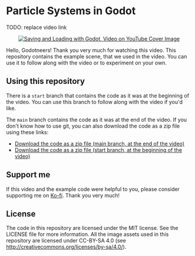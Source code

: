 ﻿# Particle Systems in Godot

TODO: replace video link
<p align="center">
  <p align="center">
  <a href="https://www.youtube.com/watch?v=43BZsLZheA4"><img src="https://i3.ytimg.com/vi/43BZsLZheA4/hqdefault.jpg" alt="Saving and Loading with Godot, Video on YouTube Cover Image"></a> 
  </p>
</p>

Hello, Godotneers! Thank you very much for watching this video. This repository contains the example scene, that we used in the video. You can use it to follow along with the video or to experiment on your own.

## Using this repository
There is a `start` branch that contains the code as it was at the beginning of the video. You can use this branch to follow along with the video if you'd like.

The `main` branch contains the code as it was at the end of the video. If you don't know how to use git, you can also download the code as a zip file using these links:

- [Download the code as a zip file (main branch, at the end of the video)](https://github.com/godotneers/particles-video/archive/refs/heads/main.zip)
- [Download the code as a zip file (start branch, at the beginning of the video)](https://github.com/godotneers/particles-video/archive/refs/heads/start.zip)

## Support me

If this video and the example code were helpful to you, please consider supporting me on [Ko-fi](https://ko-fi.com/derkork). Thank you very much!


## License

The code in this repository are licensed under the MIT license. See the LICENSE file for more information. All the image assets used in this repository are licensed under CC-BY-SA 4.0 (see http://creativecommons.org/licenses/by-sa/4.0/).